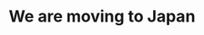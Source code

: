 ---
title: 'We are moving to Japan'
description: "This week Aiden reports back his findings on Japan's housing market, Atrioc tells us which movies are woke, and DougDoug explains why we can't trust anonymous people on the internet anymore."
pubDate: 2025-03-26
youtubeId: 'vuIy6MobkIY'
episodeNumber: 4
summary: ""
tags:
  - 'Japan'
  - 'Housing Market'
  - 'Movies'
  - 'Internet'
  - 'AI'
  - 'ChatGPT'
citations:
  - title: "Snow White overperforms in red states despite 'Snow Woke' moniker"
    url: 'https://www.independent.co.uk/arts-entertainment/films/news/disney-snow-white-box-office-republicans-b2720918.html'
  - title: 'The 2025 box office is off to a terrible start. Is the problem supply or demand?'
    url: 'https://www.latimes.com/entertainment-arts/business/newsletter/2025-03-25/wide-shot-the-2025-box-office-is-off-to-a-horrendous-start-the-wide-shot'
  - title: 'In Warning Sign for Hollywood, Younger Consumers Are Choosing Creator Content Over Premium TV and Movies'
    url: 'https://www.hollywoodreporter.com/business/business-news/deloitte-gen-z-creator-content-streaming-price-1236171227/'
---